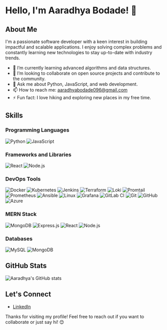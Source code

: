 
# Hello, I'm Aaradhya Bodade! 👋

## About Me

I'm a passionate software developer with a keen interest in building impactful and scalable applications. I enjoy solving complex problems and constantly learning new technologies to stay up-to-date with industry trends.

- 🌱 I’m currently learning advanced algorithms and data structures.
- 💼 I’m looking to collaborate on open source projects and contribute to the community.
- 💬 Ask me about Python, JavaScript, and web development.
- 📫 How to reach me: [aaradhyabodade096@gmail.com](mailto:aaradhyabodade096@gmail.com)
- ⚡ Fun fact: I love hiking and exploring new places in my free time.

## Skills

### Programming Languages
![Python](https://img.shields.io/badge/-Python-FFD43B?style=flat-square&logo=python&logoColor=blue)
![JavaScript](https://img.shields.io/badge/-JavaScript-F7DF1E?style=flat-square&logo=javascript&logoColor=black)

### Frameworks and Libraries
![React](https://img.shields.io/badge/-React-61DAFB?style=flat-square&logo=react&logoColor=black)
![Node.js](https://img.shields.io/badge/-Node.js-339933?style=flat-square&logo=node.js&logoColor=white)

### DevOps Tools
![Docker](https://img.shields.io/badge/-Docker-2496ED?style=flat-square&logo=docker&logoColor=white)
![Kubernetes](https://img.shields.io/badge/-Kubernetes-326CE5?style=flat-square&logo=kubernetes&logoColor=white)
![Jenkins](https://img.shields.io/badge/-Jenkins-D24939?style=flat-square&logo=jenkins&logoColor=white)
![Terraform](https://img.shields.io/badge/-Terraform-623CE4?style=flat-square&logo=terraform&logoColor=white)
![Loki](https://img.shields.io/badge/-Loki-00BFFF?style=flat-square&logo=grafana&logoColor=white)
![Promtail](https://img.shields.io/badge/-Promtail-FF4500?style=flat-square&logo=grafana&logoColor=white)
![Prometheus](https://img.shields.io/badge/-Prometheus-E6522C?style=flat-square&logo=prometheus&logoColor=white)
![Ansible](https://img.shields.io/badge/-Ansible-EE0000?style=flat-square&logo=ansible&logoColor=white)
![Linux](https://img.shields.io/badge/-Linux-FCC624?style=flat-square&logo=linux&logoColor=black)
![Grafana](https://img.shields.io/badge/-Grafana-F46800?style=flat-square&logo=grafana&logoColor=white)
![GitLab CI](https://img.shields.io/badge/-GitLab%20CI-FC6D26?style=flat-square&logo=gitlab&logoColor=white)
![Git](https://img.shields.io/badge/-Git-F05032?style=flat-square&logo=git&logoColor=white)
![GitHub](https://img.shields.io/badge/-GitHub-181717?style=flat-square&logo=github&logoColor=white)
![Azure](https://img.shields.io/badge/-Azure-0078D4?style=flat-square&logo=microsoft-azure&logoColor=white)

### MERN Stack
![MongoDB](https://img.shields.io/badge/-MongoDB-47A248?style=flat-square&logo=mongodb&logoColor=white)
![Express.js](https://img.shields.io/badge/-Express.js-000000?style=flat-square&logo=express&logoColor=white)
![React](https://img.shields.io/badge/-React-61DAFB?style=flat-square&logo=react&logoColor=black)
![Node.js](https://img.shields.io/badge/-Node.js-339933?style=flat-square&logo=node.js&logoColor=white)

### Databases
![MySQL](https://img.shields.io/badge/-MySQL-4479A1?style=flat-square&logo=mysql&logoColor=white)
![MongoDB](https://img.shields.io/badge/-MongoDB-47A248?style=flat-square&logo=mongodb&logoColor=white)

## GitHub Stats

![Aaradhya's GitHub stats](https://github-readme-stats.vercel.app/api?username=AaradhyaBodade1&show_icons=true&theme=radical)

## Let's Connect

- [LinkedIn](https://www.linkedin.com/in/your-linkedin-profile)

Thanks for visiting my profile! Feel free to reach out if you want to collaborate or just say hi! 😊

